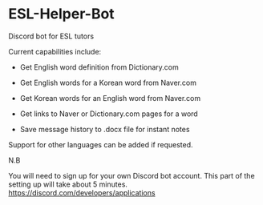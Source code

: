 # ESL-Helper-Bot
Discord bot for ESL tutors


Current capabilities include:

- Get English word definition from Dictionary.com
- Get English words for a Korean word from Naver.com
- Get Korean words for an English word from Naver.com

- Get links to Naver or Dictionary.com pages for a word

- Save message history to .docx file for instant notes

Support for other languages can be added if requested.

N.B

You will need to sign up for your own Discord bot account. This part of the setting up will take about 5 minutes.
https://discord.com/developers/applications


